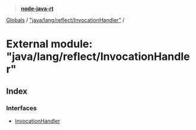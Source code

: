 > **[node-java-rt](../README.md)**

[Globals](../README.md) / ["java/lang/reflect/InvocationHandler"](_java_lang_reflect_invocationhandler_.md) /

# External module: "java/lang/reflect/InvocationHandler"

## Index

### Interfaces

* [InvocationHandler](../interfaces/_java_lang_reflect_invocationhandler_.invocationhandler.md)